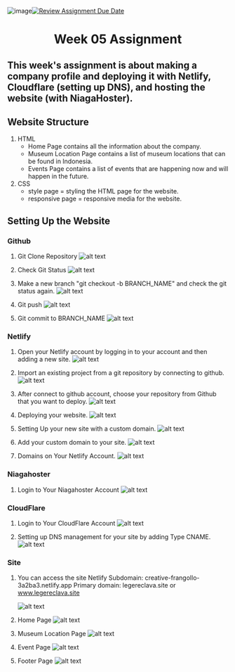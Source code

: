 ![image](https://github.com/RevoU-FSSE-2/week-5-aljeazsharon/assets/25450018/df636f05-35ac-46ec-bae2-054b16e93a5c)[![Review Assignment Due Date](https://classroom.github.com/assets/deadline-readme-button-24ddc0f5d75046c5622901739e7c5dd533143b0c8e959d652212380cedb1ea36.svg)](https://classroom.github.com/a/f6dTnkNL)
<h1 align="center"> Week 05 Assignment </h1>

## This week's assignment is about making a company profile and deploying it with Netlify, Cloudflare (setting up DNS), and hosting the website (with NiagaHoster).

## Website Structure
1. HTML
    - Home Page contains all the information about the company.
    - Museum Location Page contains a list of museum locations that can be found in Indonesia.
    - Events Page contains a list of events that are happening now and will happen in the future.
2. CSS
    - style page = styling the HTML page for the website.
    - responsive page = responsive media for the website.

## Setting Up the Website
### Github
1. Git Clone Repository
   ![alt text](https://github.com/RevoU-FSSE-2/week-5-aljeazsharon/blob/end/documentation/1.clone.png?raw=true)

2. Check Git Status
   ![alt text](https://github.com/RevoU-FSSE-2/week-5-aljeazsharon/blob/end/documentation/2.status.png?raw=true)

3. Make a new branch "git checkout -b BRANCH_NAME" and check the git status again.
   ![alt text](https://github.com/RevoU-FSSE-2/week-5-aljeazsharon/blob/end/documentation/3.new%20branch.png?raw=true)

4. Git push
   ![alt text](https://github.com/RevoU-FSSE-2/week-5-aljeazsharon/blob/end/documentation/4.push.png?raw=true)

5. Git commit to BRANCH_NAME
   ![alt text](https://github.com/RevoU-FSSE-2/week-5-aljeazsharon/blob/end/documentation/5.commit.png?raw=true)

### Netlify
1. Open your Netlify account by logging in to your account and then adding a new site.
   ![alt text](https://github.com/RevoU-FSSE-2/week-5-aljeazsharon/blob/end/documentation/9.addnewsite.png?raw=true)

2. Import an existing project from a git repository by connecting to github.
   ![alt text](https://github.com/RevoU-FSSE-2/week-5-aljeazsharon/blob/end/documentation/10.import.png?raw=true)

3. After connect to github account, choose your repository from Github that you want to deploy.
   ![alt text](https://github.com/RevoU-FSSE-2/week-5-aljeazsharon/blob/end/documentation/11.choose.png?raw=true)

4. Deploying your website.
   ![alt text](https://github.com/RevoU-FSSE-2/week-5-aljeazsharon/blob/end/documentation/12.deploying.png?raw=true)

5. Setting Up your new site with a custom domain.
   ![alt text](https://github.com/RevoU-FSSE-2/week-5-aljeazsharon/blob/end/documentation/13.setup.png?raw=true)

6. Add your custom domain to your site.
   ![alt text](https://github.com/RevoU-FSSE-2/week-5-aljeazsharon/blob/end/documentation/14.customdomain.png?raw=true)

7. Domains on Your Netlify Account.
   ![alt text](https://github.com/RevoU-FSSE-2/week-5-aljeazsharon/blob/end/documentation/16.setupDNSnetlify.png?raw=true)

### Niagahoster
1. Login to Your Niagahoster Account
   ![alt text](https://github.com/RevoU-FSSE-2/week-5-aljeazsharon/blob/end/documentation/8.loginniagahoster.png?raw=true)

### CloudFlare
1. Login to Your CloudFlare Account
   ![alt text](https://github.com/RevoU-FSSE-2/week-5-aljeazsharon/blob/end/documentation/6.logincloudflare.png?raw=true)

2. Setting up DNS management for your site by adding Type CNAME.
   ![alt text](https://github.com/RevoU-FSSE-2/week-5-aljeazsharon/blob/end/documentation/15.setupDNS.png?raw=true)

### Site
1. You can access the site
   Netlify Subdomain: creative-frangollo-3a2ba3.netlify.app
   Primary domain: legereclava.site or www.legereclava.site

   ![alt text](https://github.com/RevoU-FSSE-2/week-5-aljeazsharon/blob/end/documentation/17.accesslegereclava.png?raw=true)

2. Home Page
   ![alt text](https://github.com/RevoU-FSSE-2/week-5-aljeazsharon/blob/end/documentation/18.Homepage.png?raw=true)

3. Museum Location Page
   ![alt text](https://github.com/RevoU-FSSE-2/week-5-aljeazsharon/blob/end/documentation/19.locate.png?raw=true)

4. Event Page
   ![alt text](https://github.com/RevoU-FSSE-2/week-5-aljeazsharon/blob/end/documentation/20.event.png?raw=true)

5. Footer Page
   ![alt text](https://github.com/RevoU-FSSE-2/week-5-aljeazsharon/blob/end/documentation/21.footer.png?raw=true)
